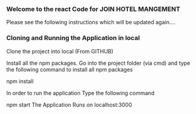 ### Welcome to the react Code for JOIN HOTEL MANGEMENT

Please see the following instructions which will be updated again....

### Cloning and Running the Application in local

Clone the project into local (From GITHUB)

Install all the npm packages. Go into the project folder (via cmd) and type the following command to install all npm packages

npm install

In order to run the application Type the following command

npm start
The Application Runs on localhost:3000